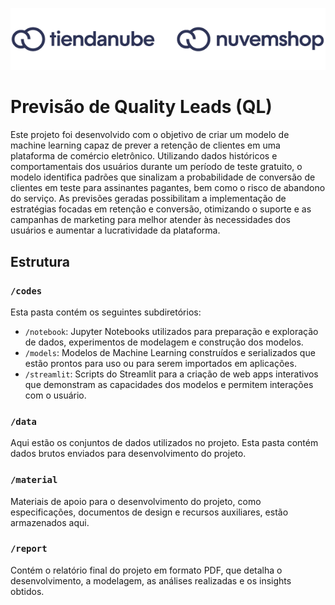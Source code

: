 ![Logo](codes/notebook/imgs/end.png)

# Previsão de Quality Leads (QL)
Este projeto foi desenvolvido com o objetivo de criar um modelo de machine learning capaz de prever a retenção de clientes em uma plataforma de comércio eletrônico. Utilizando dados históricos e comportamentais dos usuários durante um período de teste gratuito, o modelo identifica padrões que sinalizam a probabilidade de conversão de clientes em teste para assinantes pagantes, bem como o risco de abandono do serviço. As previsões geradas possibilitam a implementação de estratégias focadas em retenção e conversão, otimizando o suporte e as campanhas de marketing para melhor atender às necessidades dos usuários e aumentar a lucratividade da plataforma.


## Estrutura

### `/codes`
Esta pasta contém os seguintes subdiretórios:
- `/notebook`: Jupyter Notebooks utilizados para preparação e exploração de dados, experimentos de modelagem e construção dos modelos.
- `/models`: Modelos de Machine Learning construídos e serializados que estão prontos para uso ou para serem importados em aplicações.
- `/streamlit`: Scripts do Streamlit para a criação de web apps interativos que demonstram as capacidades dos modelos e permitem interações com o usuário.

### `/data`
Aqui estão os conjuntos de dados utilizados no projeto. Esta pasta contém dados brutos enviados para desenvolvimento do projeto.

### `/material`
Materiais de apoio para o desenvolvimento do projeto, como especificações, documentos de design e recursos auxiliares, estão armazenados aqui.

### `/report`
Contém o relatório final do projeto em formato PDF, que detalha o desenvolvimento, a modelagem, as análises realizadas e os insights obtidos.



